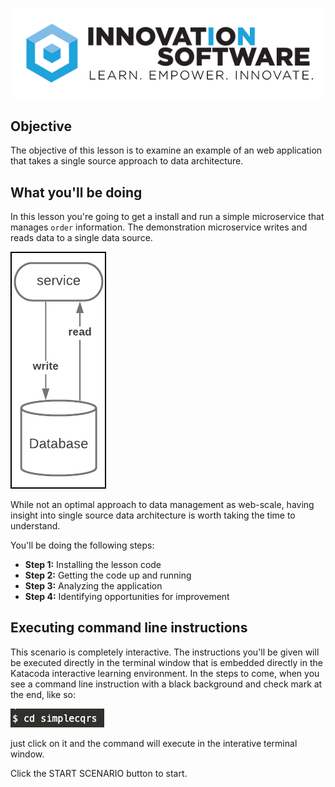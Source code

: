 ![logo](12factor-001/assets/logo-sm.png)

## Objective

The objective of this lesson is to examine an example of an web application that takes a single source approach to data architecture.

## What you'll be doing

In this lesson you're going to get a install and run a simple microservice that manages `order` information. The demonstration microservice writes and reads data to a single data source.

![Katacoda command line](msdb-002/assets/CQRS-old-school.jpg)

While not an optimal approach to data management as web-scale, having insight into single source data architecture is worth taking the time to understand.

You'll be doing the following steps:

* **Step 1:** Installing the lesson code
* **Step 2:** Getting the code up and running
* **Step 3:** Analyzing the application
* **Step 4:** Identifying opportunities for improvement

## Executing command line instructions 

This scenario is completely interactive. The instructions you'll be given will be executed directly in the terminal window that is embedded directly in the Katacoda interactive learning environment. In the steps to come, when you see a command line instruction with a black background and check mark at the end, like so:

![Katacoda command line](msdb-002/assets/command-01.png)

just click on it and the command will execute in the interative terminal window.

Click the START SCENARIO button to start.